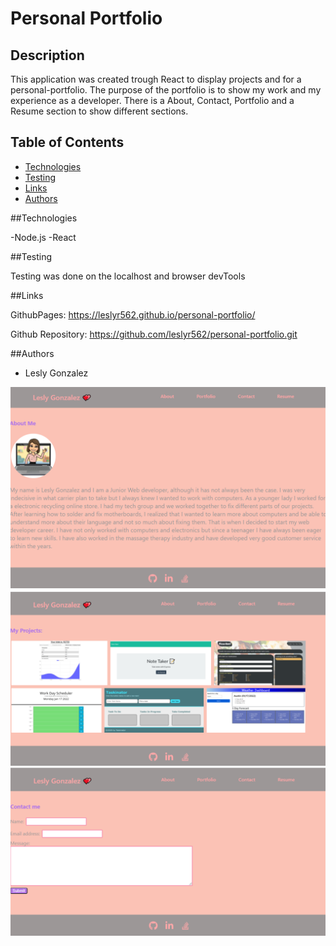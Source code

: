 # Personal Portfolio

## Description

This application was created trough React to display projects and for a personal-portfolio.
The purpose of the portfolio is to show my work and my experience as a developer.
There is a About, Contact, Portfolio and a Resume section to show different sections.


## Table of Contents
* [Technologies](#technologies)
* [Testing](#testing)
* [Links](#links)
* [Authors](#authors)

##Technologies

-Node.js
-React


##Testing 

Testing was done on the localhost and browser devTools

##Links

GithubPages: https://leslyr562.github.io/personal-portfolio/

Github Repository: https://github.com/leslyr562/personal-portfolio.git

##Authors

- Lesly Gonzalez

![title](src/assets/images/about.png)
![title](src/assets/images/projects.png)
![title](src/assets/images/contact.png)
